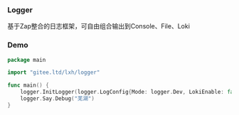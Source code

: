 ### Logger
基于Zap整合的日志框架，可自由组合输出到Console、File、Loki

### Demo
```go
package main

import "gitee.ltd/lxh/logger"

func main() {
	logger.InitLogger(logger.LogConfig{Mode: logger.Dev, LokiEnable: false, FileEnable: true})
	logger.Say.Debug("芜湖")
}
```